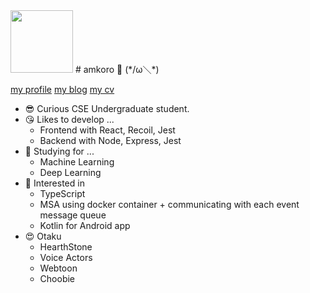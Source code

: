 
<img src="https://github.com/amkorousagi/amkorousagi/blob/main/KakaoTalk_20210322_171811179.jpg?raw=true" width="100px" >
# amkoro 🐰
(*/ω＼*)
<p>
  <a href="https://www.notion.so/amkorousagi-7ea15f84606a43ab8088a737d57e802f">my profile</a>
  <a href="https://amkorousagi-money.tistory.com/">my blog</a>
  <a href="https://www.notion.so/CV-English-bff112a3d60d4395b364c85c9996e82d">my cv</a>
</p>

- 😎 Curious CSE Undergraduate student.
- 😘 Likes to develop ...
    - Frontend with React, Recoil, Jest
    - Backend with Node, Express, Jest
- 🧐 Studying for ...
    - Machine Learning
    - Deep Learning
- 🤔 Interested in
    - TypeScript
    - MSA using docker container + communicating with each event message queue
    - Kotlin for Android app
- 😍 Otaku
    - HearthStone
    - Voice Actors
    - Webtoon
    - Choobie

<!--
**amkorousagi/amkorousagi** is a ✨ _special_ ✨ repository because its `README.md` (this file) appears on your GitHub profile.

Here are some ideas to get you started:

- 🔭 I’m currently working on ...
- 🌱 I’m currently learning ...
- 👯 I’m looking to collaborate on ...
- 🤔 I’m looking for help with ...
- 💬 Ask me about ...
- 📫 How to reach me: ...
- 😄 Pronouns: ...
- ⚡ Fun fact: ...
-->
